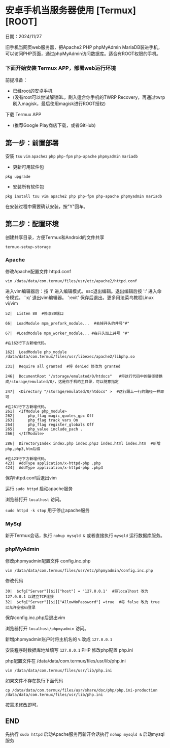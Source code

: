 # 安卓手机当服务器使用 [Termux] [ROOT]

日期：2024/11/27

旧手机当网页web服务器，把Apache2 PHP phpMyAdmin MariaDB装进手机，可以访问PHP页面，通过phpMyAdmin访问数据库。适合有ROOT权限的手机。

### 下面开始安装 Termux APP，部署web运行环境
前提准备：
 - 已经root的安卓手机
 - (没有root可以尝试解锁BL，刷入适合你手机的TWRP Recovery，再通过twrp刷入magisk，最后使用magisk进行ROOT授权)

下载 Termux APP
 - (推荐Google Play商店下载，或者GitHub)



## 第一步：前置部署
安装 `tsu` `vim` `apache2` `php` `php-fpm` `php-apache` `phpmyadmin` `mariadb`

- 更新可用软件包

``` shell
pkg upgrade
```

- 安装所有软件包

``` shell
pkg install tsu vim apache2 php php-fpm php-apache phpmyadmin mariadb
```

在安装过程中需要确认安装，按"Y"回车。

## 第二步：配置环境

创建共享目录，方便Termux和Android的文件共享

``` shell
termux-setup-storage
```

### Apache
修改Apache配置文件  httpd.conf

``` shell
vim /data/data/com.termux/files/usr/etc/apache2/httpd.conf
```

进入vim编辑器后：按 'i' 进入编辑模式。esc退出编辑。退出编辑后按 ':’ 进入命令模式。 ':q' 退出vim编辑器。 ':exit' 保存后退出。更多用法菜鸟教程Linux vi/vim

``` shell
52|  Listen 80  #修改80端口

66|  LoadModule mpm_prefork_module...  #去掉开头的井号"#"

67|  #LoadModule mpm_worker_module... #在开头加上井号 "#"

#在162行下方新增代码。

162|  LoadModule php_module /data/data/com.termux/files/usr/libexec/apache2/libphp.so  

231|  Require all granted  #将 denied 修改为 granted

246|  DocumentRoot "/storage/emulated/0/htdocs"   #将这行代码中的路径替换成/storage/emulated/0/，这是你手机的主目录，可以随意指定

247|  <Directory "/storage/emulated/0/htdocs" >  #这行跟上一行的路径一样即可

#在261行下方新增代码。
261|  <IfModule php_module>
262|      php_flag magic_quotes_gpc Off
263|      php_flag track_vars On
264|      php_flag register_globals Off
265|      php_value include_pach .
266|  </IfModule>

286|  DirectoryIndex index.php index.php3 index.html index.htm  #新增php,php3,htm后缀

#在423行下方新增代码。
423|  AddType application/x-httpd-php .php
424|  AddType application/x-httpd-php .php3
```

保存httpd.conf后退出vim

运行 `sudo httpd` 启动apache服务

浏览器打开 `localhost` 访问。 

`sudo httpd -k stop` 用于停止apache服务


### MySql
新开Termux会话，执行 `nohup mysqld &` 或者直接执行 `mysqld` 运行数据库服务。


### phpMyAdmin
修改phpmyadmin配置文件 config.inc.php

``` shell
vim /data/data/com.termux/files/usr/etc/phpmyadmin/config.inc.php
```

修改代码

``` shell
30|  $cfg["Server"][$i]["host"] = '127.0.0.1'  #将localhost 改为 127.0.0.1 以建立TCP连接
32|  $cfg["Server"][$i]["AllowNoPassword"] =true  #将 false 改为 true 以允许空密码登录
```

保存config.inc.php后退出vim

浏览器打开 `localhost/phpmyadmin` 访问。

新增phpmyadmin账户时将主机名的 `%` 改成 `127.0.0.1`

安装程序时数据库地址填写 `127.0.0.1`
PHP
修改php配置 php.ini

php配置文件在 /data/data/com.termux/files/usr/lib/php.ini

``` shell
vim /data/data/com.termux/files/usr/lib/php.ini
```

如果文件不存在执行下面代码

``` shell
cp /data/data/com.termux/files/usr/share/doc/php/php.ini-production /data/data/com.termux/files/usr/lib/php.ini 
```

按需求修改即可。

## END

先执行 `sudo httpd` 启动Apache服务再新开会话执行 `nohup mysqld &` 启动mysql服务
